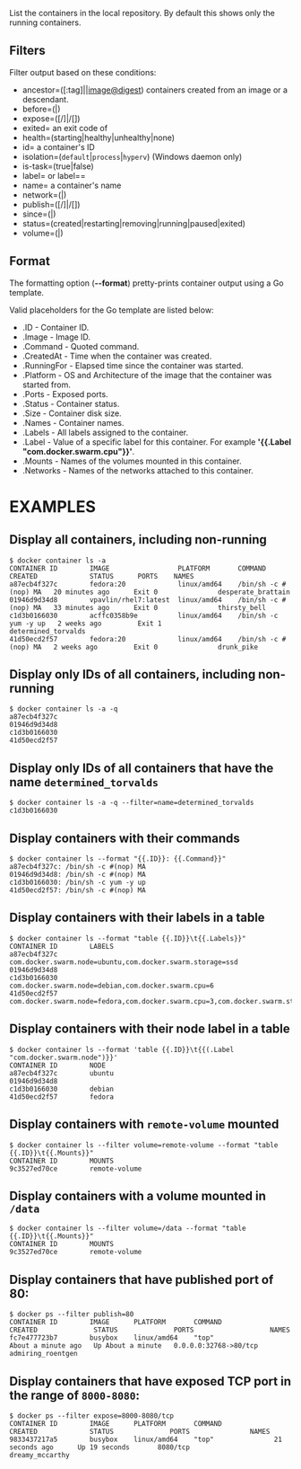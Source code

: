List the containers in the local repository. By default this shows only
the running containers.

## Filters

Filter output based on these conditions:
   - ancestor=(<image-name>[:tag]|<image-id>|<image@digest>)
     containers created from an image or a descendant.
   - before=(<container-name>|<container-id>)
   - expose=(<port>[/<proto>]|<startport-endport>/[<proto>])
   - exited=<int> an exit code of <int>
   - health=(starting|healthy|unhealthy|none)
   - id=<ID> a container's ID
   - isolation=(`default`|`process`|`hyperv`) (Windows daemon only)
   - is-task=(true|false)
   - label=<key> or label=<key>=<value>
   - name=<string> a container's name
   - network=(<network-id>|<network-name>)
   - publish=(<port>[/<proto>]|<startport-endport>/[<proto>])
   - since=(<container-name>|<container-id>)
   - status=(created|restarting|removing|running|paused|exited)
   - volume=(<volume name>|<mount point destination>)

## Format

The formatting option (**--format**) pretty-prints container output
using a Go template.

Valid placeholders for the Go template are listed below:
   - .ID           - Container ID.
   - .Image        - Image ID.
   - .Command      - Quoted command.
   - .CreatedAt    - Time when the container was created.
   - .RunningFor   - Elapsed time since the container was started.
   - .Platform     -  OS and Architecture of the image that the container was started from.
   - .Ports        - Exposed ports.
   - .Status       - Container status.
   - .Size         - Container disk size.
   - .Names        - Container names.
   - .Labels       - All labels assigned to the container.
   - .Label        - Value of a specific label for this container.
                     For example **'{{.Label "com.docker.swarm.cpu"}}'**.
   - .Mounts       - Names of the volumes mounted in this container.
   - .Networks     - Names of the networks attached to this container.

# EXAMPLES

## Display all containers, including non-running

    $ docker container ls -a
    CONTAINER ID        IMAGE                 PLATFORM       COMMAND                CREATED             STATUS      PORTS    NAMES
    a87ecb4f327c        fedora:20             linux/amd64    /bin/sh -c #(nop) MA   20 minutes ago      Exit 0               desperate_brattain
    01946d9d34d8        vpavlin/rhel7:latest  linux/amd64    /bin/sh -c #(nop) MA   33 minutes ago      Exit 0               thirsty_bell
    c1d3b0166030        acffc0358b9e          linux/amd64    /bin/sh -c yum -y up   2 weeks ago         Exit 1               determined_torvalds
    41d50ecd2f57        fedora:20             linux/amd64    /bin/sh -c #(nop) MA   2 weeks ago         Exit 0               drunk_pike

## Display only IDs of all containers, including non-running

    $ docker container ls -a -q
    a87ecb4f327c
    01946d9d34d8
    c1d3b0166030
    41d50ecd2f57

## Display only IDs of all containers that have the name `determined_torvalds`

    $ docker container ls -a -q --filter=name=determined_torvalds
    c1d3b0166030

## Display containers with their commands

    $ docker container ls --format "{{.ID}}: {{.Command}}"
    a87ecb4f327c: /bin/sh -c #(nop) MA
    01946d9d34d8: /bin/sh -c #(nop) MA
    c1d3b0166030: /bin/sh -c yum -y up
    41d50ecd2f57: /bin/sh -c #(nop) MA

## Display containers with their labels in a table

    $ docker container ls --format "table {{.ID}}\t{{.Labels}}"
    CONTAINER ID        LABELS
    a87ecb4f327c        com.docker.swarm.node=ubuntu,com.docker.swarm.storage=ssd
    01946d9d34d8
    c1d3b0166030        com.docker.swarm.node=debian,com.docker.swarm.cpu=6
    41d50ecd2f57        com.docker.swarm.node=fedora,com.docker.swarm.cpu=3,com.docker.swarm.storage=ssd

## Display containers with their node label in a table

    $ docker container ls --format 'table {{.ID}}\t{{(.Label "com.docker.swarm.node")}}'
    CONTAINER ID        NODE
    a87ecb4f327c        ubuntu
    01946d9d34d8
    c1d3b0166030        debian
    41d50ecd2f57        fedora

## Display containers with `remote-volume` mounted

    $ docker container ls --filter volume=remote-volume --format "table {{.ID}}\t{{.Mounts}}"
    CONTAINER ID        MOUNTS
    9c3527ed70ce        remote-volume

## Display containers with a volume mounted in `/data`

    $ docker container ls --filter volume=/data --format "table {{.ID}}\t{{.Mounts}}"
    CONTAINER ID        MOUNTS
    9c3527ed70ce        remote-volume

## Display containers that have published port of 80:

    $ docker ps --filter publish=80
    CONTAINER ID        IMAGE      PLATFORM       COMMAND             CREATED              STATUS              PORTS                   NAMES
    fc7e477723b7        busybox    linux/amd64    "top"               About a minute ago   Up About a minute   0.0.0.0:32768->80/tcp   admiring_roentgen

## Display containers that have exposed TCP port in the range of `8000-8080`:

    $ docker ps --filter expose=8000-8080/tcp
    CONTAINER ID        IMAGE      PLATFORM       COMMAND             CREATED             STATUS              PORTS               NAMES
    9833437217a5        busybox    linux/amd64    "top"               21 seconds ago      Up 19 seconds       8080/tcp            dreamy_mccarthy
